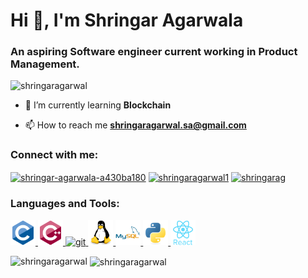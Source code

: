 <h1 align="left">Hi 👋, I'm Shringar Agarwala</h1>
<h3 align="left">An aspiring Software engineer current working in Product Management.</h3>

<p align="left"> <img src="https://komarev.com/ghpvc/?username=shringaragarwal&label=Profile%20views&color=0e75b6&style=flat" alt="shringaragarwal" /> </p>

- 🌱 I’m currently learning **Blockchain**

- 📫 How to reach me **shringaragarwal.sa@gmail.com**

<h3 align="left">Connect with me:</h3>
<p align="left">
<a href="https://linkedin.com/in/shringar-agarwala-a430ba180" target="blank"><img align="center" src="https://raw.githubusercontent.com/rahuldkjain/github-profile-readme-generator/master/src/images/icons/Social/linked-in-alt.svg" alt="shringar-agarwala-a430ba180" height="30" width="40" /></a>
<a href="https://www.hackerrank.com/shringaragarwal1" target="blank"><img align="center" src="https://raw.githubusercontent.com/rahuldkjain/github-profile-readme-generator/master/src/images/icons/Social/hackerrank.svg" alt="shringaragarwal1" height="30" width="40" /></a>
<a href="https://www.leetcode.com/shringarag" target="blank"><img align="center" src="https://raw.githubusercontent.com/rahuldkjain/github-profile-readme-generator/master/src/images/icons/Social/leet-code.svg" alt="shringarag" height="30" width="40" /></a>
</p>

<h3 align="left">Languages and Tools:</h3>
<p align="left"> <a href="https://www.cprogramming.com/" target="_blank"> <img src="https://raw.githubusercontent.com/devicons/devicon/master/icons/c/c-original.svg" alt="c" width="40" height="40"/> </a> <a href="https://www.w3schools.com/cpp/" target="_blank"> <img src="https://raw.githubusercontent.com/devicons/devicon/master/icons/cplusplus/cplusplus-original.svg" alt="cplusplus" width="40" height="40"/> </a> <a href="https://git-scm.com/" target="_blank"> <img src="https://www.vectorlogo.zone/logos/git-scm/git-scm-icon.svg" alt="git" width="40" height="40"/> </a> <a href="https://www.linux.org/" target="_blank"> <img src="https://raw.githubusercontent.com/devicons/devicon/master/icons/linux/linux-original.svg" alt="linux" width="40" height="40"/> </a> <a href="https://www.mysql.com/" target="_blank"> <img src="https://raw.githubusercontent.com/devicons/devicon/master/icons/mysql/mysql-original-wordmark.svg" alt="mysql" width="40" height="40"/> </a> <a href="https://www.python.org" target="_blank"> <img src="https://raw.githubusercontent.com/devicons/devicon/master/icons/python/python-original.svg" alt="python" width="40" height="40"/> </a> <a href="https://reactjs.org/" target="_blank"> <img src="https://raw.githubusercontent.com/devicons/devicon/master/icons/react/react-original-wordmark.svg" alt="react" width="40" height="40"/> </a> </p>

<p><img align="left" src="https://github-readme-stats.vercel.app/api/top-langs?username=shringaragarwal&show_icons=true&locale=en&layout=compact" alt="shringaragarwal" /></p>

<p>&nbsp;<img align="center" src="https://github-readme-stats.vercel.app/api?username=shringaragarwal&show_icons=true&locale=en" alt="shringaragarwal" /></p>
